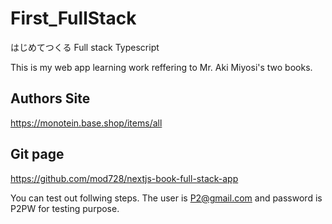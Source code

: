 # First_FullStack
はじめてつくる Full stack Typescript 

This is my web app learning work reffering to Mr. Aki Miyosi's  two books.

## Authors Site
https://monotein.base.shop/items/all

## Git page
https://github.com/mod728/nextjs-book-full-stack-app

You can test out follwing steps. The user is P2@gmail.com and password is P2PW for testing purpose.

